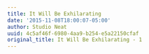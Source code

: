 ```yaml
---
title: It Will Be Exhilarating
date: '2015-11-08T18:00:07-05:00'
author: Studio Neat
uuid: 4c5af46f-6980-4aa9-b254-e5a22150cfaf
original_title: It Will Be Exhilarating - 1
---
```


